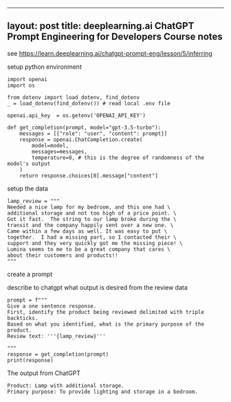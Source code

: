
---
layout: post
title: deeplearning.ai ChatGPT Prompt Engineering for Developers Course notes
---

see https://learn.deeplearning.ai/chatgpt-prompt-eng/lesson/5/inferring

setup python environment

```
import openai
import os

from dotenv import load_dotenv, find_dotenv
_ = load_dotenv(find_dotenv()) # read local .env file

openai.api_key  = os.getenv('OPENAI_API_KEY')

def get_completion(prompt, model="gpt-3.5-turbo"):
    messages = [{"role": "user", "content": prompt}]
    response = openai.ChatCompletion.create(
        model=model,
        messages=messages,
        temperature=0, # this is the degree of randomness of the model's output
    )
    return response.choices[0].message["content"]
```

setup the data

```
lamp_review = """
Needed a nice lamp for my bedroom, and this one had \
additional storage and not too high of a price point. \
Got it fast.  The string to our lamp broke during the \
transit and the company happily sent over a new one. \
Came within a few days as well. It was easy to put \
together.  I had a missing part, so I contacted their \
support and they very quickly got me the missing piece! \
Lumina seems to me to be a great company that cares \
about their customers and products!!
"""
```

create a prompt

describe to chatgpt what output is desired from the review data

```
prompt = f"""
Give a one sentence response.
First, identify the product being reviewed delimited with triple backticks.
Based on what you identified, what is the primary purpose of the product.
Review text: '''{lamp_review}'''

"""
response = get_completion(prompt)
print(response)
```

The output from ChatGPT

```
Product: Lamp with additional storage.
Primary purpose: To provide lighting and storage in a bedroom.
```
